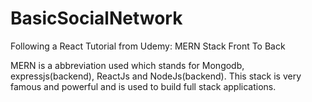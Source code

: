 # BasicSocialNetwork
Following a React Tutorial from Udemy: MERN Stack Front To Back

MERN is a abbreviation used which stands for Mongodb, expressjs(backend), ReactJs and NodeJs(backend).
This stack is very famous and powerful and is used to build full stack applications.
